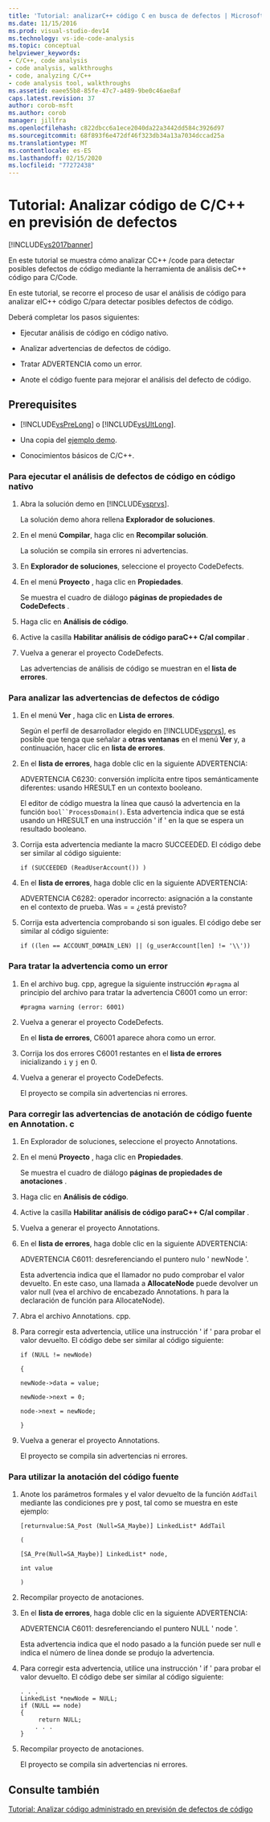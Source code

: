 ```yaml
---
title: 'Tutorial: analizarC++ código C en busca de defectos | Microsoft Docs'
ms.date: 11/15/2016
ms.prod: visual-studio-dev14
ms.technology: vs-ide-code-analysis
ms.topic: conceptual
helpviewer_keywords:
- C/C++, code analysis
- code analysis, walkthroughs
- code, analyzing C/C++
- code analysis tool, walkthroughs
ms.assetid: eaee55b8-85fe-47c7-a489-9be0c46ae8af
caps.latest.revision: 37
author: corob-msft
ms.author: corob
manager: jillfra
ms.openlocfilehash: c822dbcc6a1ece2040da22a3442dd584c3926d97
ms.sourcegitcommit: 68f893f6e472df46f323db34a13a7034dccad25a
ms.translationtype: MT
ms.contentlocale: es-ES
ms.lasthandoff: 02/15/2020
ms.locfileid: "77272438"
---
```

# <a name="walkthrough-analyzing-cc-code-for-defects"></a>Tutorial: Analizar código de C/C++ en previsión de defectos
[!INCLUDE[vs2017banner](../includes/vs2017banner.md)]

En este tutorial se muestra cómo analizar CC++ /code para detectar posibles defectos de código mediante la herramienta de análisis deC++ código para C/Code.  
  
 En este tutorial, se recorre el proceso de usar el análisis de código para analizar elC++ código C/para detectar posibles defectos de código.  
  
 Deberá completar los pasos siguientes:  
  
- Ejecutar análisis de código en código nativo.  
  
- Analizar advertencias de defectos de código.  
  
- Tratar ADVERTENCIA como un error.  
  
- Anote el código fuente para mejorar el análisis del defecto de código.  
  
## <a name="prerequisites"></a>Prerequisites  
  
- [!INCLUDE[vsPreLong](../includes/vsprelong-md.md)] o [!INCLUDE[vsUltLong](../includes/vsultlong-md.md)].  
  
- Una copia del [ejemplo demo](../code-quality/demo-sample.md).  
  
- Conocimientos básicos de C/C++.  
  
### <a name="to-run-code-defect-analysis-on-native-code"></a>Para ejecutar el análisis de defectos de código en código nativo  
  
1. Abra la solución demo en [!INCLUDE[vsprvs](../includes/vsprvs-md.md)].  
  
     La solución demo ahora rellena **Explorador de soluciones**.  
  
2. En el menú **Compilar**, haga clic en **Recompilar solución**.  
  
     La solución se compila sin errores ni advertencias.  
  
3. En **Explorador de soluciones**, seleccione el proyecto CodeDefects.  
  
4. En el menú **Proyecto** , haga clic en **Propiedades**.  
  
     Se muestra el cuadro de diálogo **páginas de propiedades de CodeDefects** .  
  
5. Haga clic en **Análisis de código**.  
  
6. Active la casilla **Habilitar análisis de código paraC++ C/al compilar** .  
  
7. Vuelva a generar el proyecto CodeDefects.  
  
     Las advertencias de análisis de código se muestran en el **lista de errores**.  
  
### <a name="to-analyze-code-defect-warnings"></a>Para analizar las advertencias de defectos de código  
  
1. En el menú **Ver** , haga clic en **Lista de errores**.  
  
     Según el perfil de desarrollador elegido en [!INCLUDE[vsprvs](../includes/vsprvs-md.md)], es posible que tenga que señalar a **otras ventanas** en el menú **Ver** y, a continuación, hacer clic en **lista de errores**.  
  
2. En el **lista de errores**, haga doble clic en la siguiente ADVERTENCIA:  
  
     ADVERTENCIA C6230: conversión implícita entre tipos semánticamente diferentes: usando HRESULT en un contexto booleano.  
  
     El editor de código muestra la línea que causó la advertencia en la función `bool``ProcessDomain()`. Esta advertencia indica que se está usando un HRESULT en una instrucción ' if ' en la que se espera un resultado booleano.  
  
3. Corrija esta advertencia mediante la macro SUCCEEDED. El código debe ser similar al código siguiente:  
  
    ```  
    if (SUCCEEDED (ReadUserAccount()) )  
    ```  
  
4. En el **lista de errores**, haga doble clic en la siguiente ADVERTENCIA:  
  
     ADVERTENCIA C6282: operador incorrecto: asignación a la constante en el contexto de prueba. Was = = ¿está previsto?  
  
5. Corrija esta advertencia comprobando si son iguales. El código debe ser similar al código siguiente:  
  
    ```  
    if ((len == ACCOUNT_DOMAIN_LEN) || (g_userAccount[len] != '\\'))  
    ```  
  
### <a name="to-treat-warning-as-an-error"></a>Para tratar la advertencia como un error  
  
1. En el archivo bug. cpp, agregue la siguiente instrucción `#pragma` al principio del archivo para tratar la advertencia C6001 como un error:  
  
    ```  
    #pragma warning (error: 6001)  
    ```  
  
2. Vuelva a generar el proyecto CodeDefects.  
  
     En el **lista de errores**, C6001 aparece ahora como un error.  
  
3. Corrija los dos errores C6001 restantes en el **lista de errores** inicializando `i` y `j` en 0.  
  
4. Vuelva a generar el proyecto CodeDefects.  
  
     El proyecto se compila sin advertencias ni errores.  
  
### <a name="to-correct-the-source-code-annotation-warnings-in-annotationc"></a>Para corregir las advertencias de anotación de código fuente en Annotation. c  
  
1. En Explorador de soluciones, seleccione el proyecto Annotations.  
  
2. En el menú **Proyecto** , haga clic en **Propiedades**.  
  
     Se muestra el cuadro de diálogo **páginas de propiedades de anotaciones** .  
  
3. Haga clic en **Análisis de código**.  
  
4. Active la casilla **Habilitar análisis de código paraC++ C/al compilar** .  
  
5. Vuelva a generar el proyecto Annotations.  
  
6. En el **lista de errores**, haga doble clic en la siguiente ADVERTENCIA:  
  
     ADVERTENCIA C6011: desreferenciando el puntero nulo ' newNode '.  
  
     Esta advertencia indica que el llamador no pudo comprobar el valor devuelto. En este caso, una llamada a **AllocateNode** puede devolver un valor null (vea el archivo de encabezado Annotations. h para la declaración de función para AllocateNode).  
  
7. Abra el archivo Annotations. cpp.  
  
8. Para corregir esta advertencia, utilice una instrucción ' if ' para probar el valor devuelto. El código debe ser similar al código siguiente:  
  
     `if (NULL != newNode)`  
  
     `{`  
  
     `newNode->data = value;`  
  
     `newNode->next = 0;`  
  
     `node->next = newNode;`  
  
     `}`  
  
9. Vuelva a generar el proyecto Annotations.  
  
     El proyecto se compila sin advertencias ni errores.  
  
### <a name="to-use-source-code-annotation"></a>Para utilizar la anotación del código fuente  
  
1. Anote los parámetros formales y el valor devuelto de la función `AddTail` mediante las condiciones pre y post, tal como se muestra en este ejemplo:  
  
     `[returnvalue:SA_Post (Null=SA_Maybe)] LinkedList* AddTail`  
  
     `(`  
  
     `[SA_Pre(Null=SA_Maybe)] LinkedList* node,`  
  
     `int value`  
  
     `)`  
  
2. Recompilar proyecto de anotaciones.  
  
3. En el **lista de errores**, haga doble clic en la siguiente ADVERTENCIA:  
  
     ADVERTENCIA C6011: desreferenciando el puntero NULL ' node '.  
  
     Esta advertencia indica que el nodo pasado a la función puede ser null e indica el número de línea donde se produjo la advertencia.  
  
4. Para corregir esta advertencia, utilice una instrucción ' if ' para probar el valor devuelto. El código debe ser similar al código siguiente:  
  
    ```  
    . . .  
    LinkedList *newNode = NULL;   
    if (NULL == node)  
    {  
         return NULL;  
        . . .  
    }  
    ```  
  
5. Recompilar proyecto de anotaciones.  
  
     El proyecto se compila sin advertencias ni errores.  
  
## <a name="see-also"></a>Consulte también  
 [Tutorial: Analizar código administrado en previsión de defectos de código](../code-quality/walkthrough-analyzing-managed-code-for-code-defects.md)
